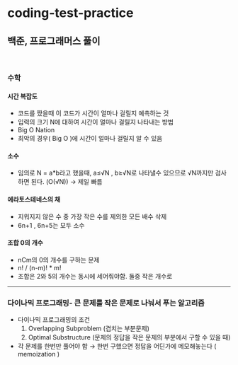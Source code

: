# coding-test-practice

## 백준, 프로그래머스 풀이 

<br>

### 수학

#### 시간 복잡도
- 코드를 짰을때 이 코드가 시간이 얼마나 걸릴지 예측하는 것
- 입력의 크기 N에 대하여 시간이 얼마나 걸릴지 나타내는 방법
- Big O Nation
- 최악의 경우( Big O )에 시간이 얼마나 걸릴지 알 수 있음

#### 소수
- 임의로 N = a*b라고 했을때, a≤√N , b≥√N로 나타낼수 있으므로  √N까지만 검사하면 된다.  (O(√N)) → 제일 빠름

#### 에라토스테네스의 채
- 지워지지 않은 수 중 가장 작은 수를 제외한 모든 배수 삭제
- 6n+1 , 6n+5는 모두 소수

#### 조합 0의 개수
- nCm의 0의 개수를 구하는 문제
- n! / (n-m)! * m!
- 조합은 2와 5의 개수는 동시에 세어줘야함. 둘중 작은 개수로

---

### 다이나믹 프로그래밍- 큰 문제를 작은 문제로 나눠서 푸는 알고리즘

- 다이나믹 프로그래밍의 조건
    1. Overlapping Subproblem (겹치는 부분문제) 
    2. Optimal Substructure (문제의 정답을 작은 문제의 부분에서 구할 수 있을 때) 
- 각 문제를 한번만 풀어야 함 → 한번 구했으면 정답을 어딘가에 메모해놓는다 ( memoization )
